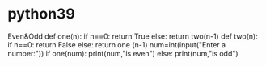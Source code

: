 # python39
Even&Odd
def one(n):
    if n==0:
        return True
    else:
        return two(n-1)
def two(n):
    if n==0:
        return False
    else:
        return one (n-1)
num=int(input("Enter a number:"))
if one(num):
    print(num,"is even")
else:
    print(num,"is odd")
